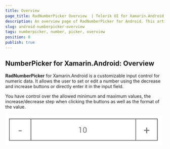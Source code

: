 ```yaml
---
title: Overview
page_title: RadNumberPicker Overview  | Telerik UI for Xamarin.Android Documentation
description: An overview page of RadNumberPicker for Android. This article explains the most important things you need to know before using RadNumberPicker.
slug: android-numberpicker-overview
tags: numberpicker, number, picker, overview
position: 0
publish: true
---
```


## NumberPicker for Xamarin.Android: Overview

**RadNumberPicker** for Xamarin.Android is a customizable input control for numeric data. It allows the user to set or edit a number using the decrease and increase buttons or directly enter it in the input field.

You have control over the allowed minimum and maximum values, the increase/decrease step when clicking the buttons as well as the format of the value.

![TelerikUI-NumberPicker-Overview](images/number-picker-overview.png "RadNumberPicker overview.")
